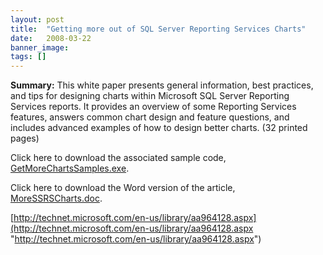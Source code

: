```yaml
---
layout: post
title:  "Getting more out of SQL Server Reporting Services Charts"
date:   2008-03-22
banner_image: 
tags: []
---
```


**Summary:** This white paper presents general information, best practices, and tips for designing charts within Microsoft SQL Server Reporting Services reports. It provides an overview of some Reporting Services features, answers common chart design and feature questions, and includes advanced examples of how to design better charts. (32 printed pages)

Click here to download the associated sample code, [GetMoreChartsSamples.exe](http://download.microsoft.com/download/e/8/b/e8b42814-6a0c-40eb-911f-e7adec87f5d5/GetMoreChartsSamples.exe).

Click here to download the Word version of the article, [MoreSSRSCharts.doc](http://download.microsoft.com/download/f/1/c/f1cf7b8d-7fb9-4b71-a658-e748e67f9eba/MoreSSRSCharts.doc).

[http://technet.microsoft.com/en-us/library/aa964128.aspx](http://technet.microsoft.com/en-us/library/aa964128.aspx "http://technet.microsoft.com/en-us/library/aa964128.aspx")